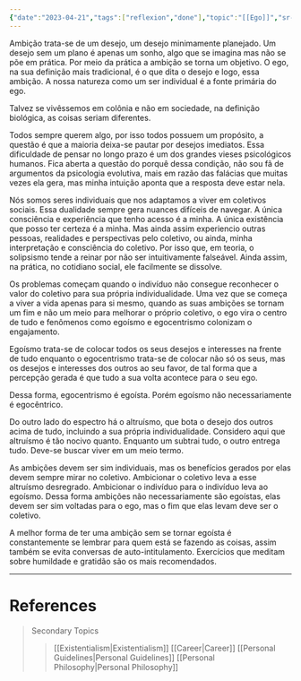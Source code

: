 ```yaml
---
{"date":"2023-04-21","tags":["reflexion","done"],"topic":"[[Ego]]","sr-due":"2024-07-15","sr-interval":29,"sr-ease":246,"publish":true,"PassFrontmatter":true}
---
```


Ambição trata-se de um desejo, um desejo minimamente planejado. Um desejo sem um plano é apenas um sonho, algo que se imagina mas não se põe em prática. Por meio da prática a ambição se torna um objetivo. O ego, na sua definição mais tradicional, é o que dita o desejo e logo, essa ambição. A nossa natureza como um ser individual é a fonte primária do ego.

Talvez se vivêssemos em colônia e não em sociedade, na definição biológica, as coisas seriam diferentes.

Todos sempre querem algo, por isso todos possuem um propósito, a questão é que a maioria deixa-se pautar por desejos imediatos. Essa dificuldade de pensar no longo prazo é um dos grandes vieses psicológicos humanos. Fica aberta a questão do porquê dessa condição, não sou fã de argumentos da psicologia evolutiva, mais em razão das falácias que muitas vezes ela gera, mas minha intuição aponta que a resposta deve estar nela. 

Nós somos seres individuais que nos adaptamos a viver em coletivos sociais. Essa dualidade sempre gera nuances difíceis de navegar. A única consciência e experiência que tenho acesso é a minha. A única existência que posso ter certeza é a minha. Mas ainda assim experiencio outras pessoas, realidades e perspectivas pelo coletivo, ou ainda, minha interpretação e consciência do coletivo. Por isso que, em teoria, o solipsismo tende a reinar por não ser intuitivamente falseável. Ainda assim, na prática, no cotidiano social, ele facilmente se dissolve. 

Os problemas começam quando o indivíduo não consegue reconhecer o valor do coletivo para sua própria individualidade. Uma vez que se começa a viver a vida apenas para si mesmo, quando as suas ambições se tornam um fim e não um meio para melhorar o próprio coletivo, o ego vira o centro de tudo e fenômenos como egoísmo e egocentrismo colonizam o engajamento.

Egoísmo trata-se de colocar todos os seus desejos e interesses na frente de tudo enquanto o egocentrismo trata-se de colocar não só os seus, mas os desejos e interesses dos outros ao seu favor, de tal forma que a percepção gerada é que tudo a sua volta acontece para o seu ego. 

Dessa forma, egocentrismo é egoísta. Porém egoísmo não necessariamente é egocêntrico. 

Do outro lado do espectro há o altruísmo, que bota o desejo dos outros acima de tudo, incluindo a sua própria individualidade. Considero aqui que altruísmo é tão nocivo quanto. Enquanto um subtrai tudo, o outro entrega tudo. Deve-se buscar viver em um meio termo. 

As ambições devem ser sim individuais, mas os benefícios gerados por elas devem sempre mirar no coletivo. Ambicionar o coletivo leva a esse altruísmo desregrado. Ambicionar o indivíduo para o indivíduo leva ao egoísmo. Dessa forma ambições não necessariamente são egoístas, elas devem ser sim voltadas para o ego, mas o fim que elas levam deve ser o coletivo. 

A melhor forma de ter uma ambição sem se tornar egoísta é constantemente se lembrar para quem está se fazendo as coisas, assim também se evita conversas de auto-intitulamento. Exercícios que meditam sobre humildade e gratidão são os mais recomendados. 

---
# References
>Secondary Topics
>>[[Existentialism\|Existentialism]]
>>[[Career\|Career]]
>>[[Personal Guidelines\|Personal Guidelines]]
>>[[Personal Philosophy\|Personal Philosophy]]